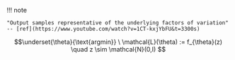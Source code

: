 
!!! note 

    "Output samples representative of the underlying factors of variation" -- [ref](https://www.youtube.com/watch?v=1CT-kxjYbFU&t=3300s)

$$\underset{\theta}{\text{argmin}} \ \mathcal{L}(\theta) := f_{\theta}(z) \quad z \sim \mathcal{N}(0,I) $$